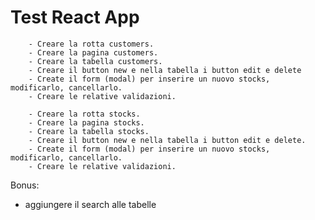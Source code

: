 # Test React App

        - Creare la rotta customers.   
        - Creare la pagina customers.
        - Creare la tabella customers.
        - Creare il button new e nella tabella i button edit e delete
        - Create il form (modal) per inserire un nuovo stocks, modificarlo, cancellarlo.
        - Creare le relative validazioni.

        - Creare la rotta stocks.
        - Creare la pagina stocks.
        - Creare la tabella stocks.
        - Creare il button new e nella tabella i button edit e delete.
        - Create il form (modal) per inserire un nuovo stocks, modificarlo, cancellarlo.
        - Creare le relative validazioni.


Bonus:

- aggiungere il search alle tabelle





